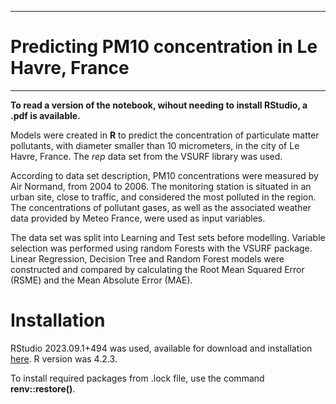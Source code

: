 ***
# Predicting PM10 concentration in Le Havre, France
***

**To read a version of the notebook, wihout needing to install RStudio, a .pdf is available.** 

Models were created in **R** to predict the concentration of particulate matter pollutants, with diameter smaller than 10 micrometers, in the city of Le Havre, France. The *rep* data set from the VSURF library was used.

According to data set description, PM10 concentrations were measured by Air Normand, from 2004 to 2006. The monitoring station is situated in an urban site, close to traffic, and considered the most polluted in the region. The concentrations of pollutant gases, as well as the associated weather data provided by Meteo France, were used as input variables.

The data set was split into Learning and Test sets before modelling. Variable selection was performed using random Forests with the VSURF package. Linear Regression, Decision Tree and Random Forest models were constructed and compared by calculating the Root Mean Squared Error (RSME) and the Mean Absolute Error (MAE). 

 

# Installation

RStudio 2023.09.1+494 was used, available for download and installation <a href="https://dailies.rstudio.com/version/2023.09.1+494/" target="_blank">here</a>. R version was 4.2.3.

To install required packages from .lock file, use the command **renv::restore()**.
